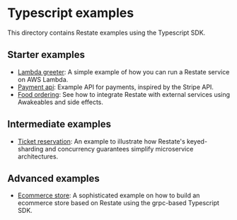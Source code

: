 # Typescript examples

This directory contains Restate examples using the Typescript SDK.

## Starter examples

- [Lambda greeter](hello-world-lambda): A simple example of how you can run a Restate service on AWS Lambda.
- [Payment api](payment-api/): Example API for payments, inspired by the Stripe API.
- [Food ordering](typescript/food-ordering): See how to integrate Restate with external services using Awakeables and side effects.

## Intermediate examples

- [Ticket reservation](ticket-reservation): An example to illustrate how Restate's keyed-sharding and concurrency guarantees simplify microservice architectures.

## Advanced examples

- [Ecommerce store](ecommerce-store): A sophisticated example on how to build an ecommerce store based on Restate using the grpc-based Typescript SDK.
